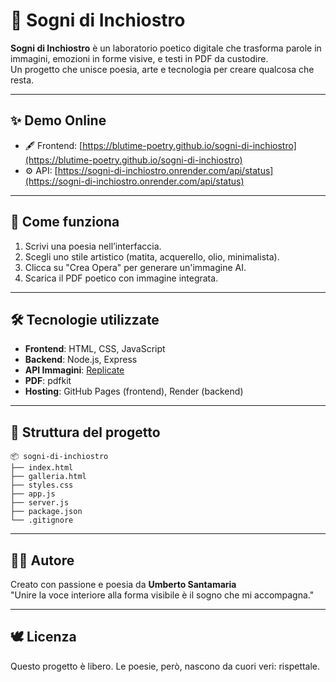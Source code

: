 
# 🌙 Sogni di Inchiostro

**Sogni di Inchiostro** è un laboratorio poetico digitale che trasforma parole in immagini, emozioni in forme visive, e testi in PDF da custodire.  
Un progetto che unisce poesia, arte e tecnologia per creare qualcosa che resta.

---

## ✨ Demo Online

- 🖋️ Frontend: [https://blutime-poetry.github.io/sogni-di-inchiostro](https://blutime-poetry.github.io/sogni-di-inchiostro)
- ⚙️ API: [https://sogni-di-inchiostro.onrender.com/api/status](https://sogni-di-inchiostro.onrender.com/api/status)

---

## 🧠 Come funziona

1. Scrivi una poesia nell’interfaccia.
2. Scegli uno stile artistico (matita, acquerello, olio, minimalista).
3. Clicca su "Crea Opera" per generare un'immagine AI.
4. Scarica il PDF poetico con immagine integrata.

---

## 🛠️ Tecnologie utilizzate

- **Frontend**: HTML, CSS, JavaScript
- **Backend**: Node.js, Express
- **API Immagini**: [Replicate](https://replicate.com/)
- **PDF**: pdfkit
- **Hosting**: GitHub Pages (frontend), Render (backend)

---

## 📁 Struttura del progetto

```
📦 sogni-di-inchiostro
├── index.html
├── galleria.html
├── styles.css
├── app.js
├── server.js
├── package.json
└── .gitignore
```

---

## 👨‍🎨 Autore

Creato con passione e poesia da **Umberto Santamaria**  
"Unire la voce interiore alla forma visibile è il sogno che mi accompagna."

---

## 🕊️ Licenza

Questo progetto è libero. Le poesie, però, nascono da cuori veri: rispettale.


